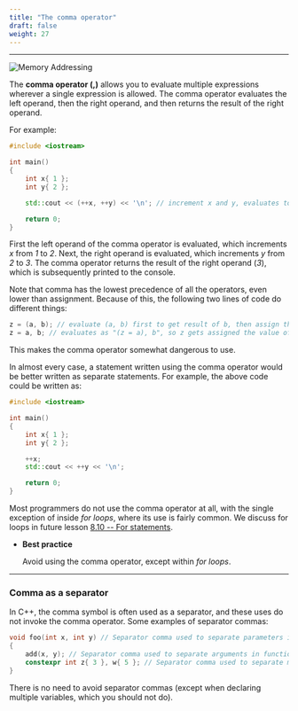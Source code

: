 ```yaml
---
title: "The comma operator" 
draft: false
weight: 27
---
```


---

![Memory Addressing](../../../images/notes/C++/the-comma-operator/operator-table.png)

The **comma operator (,)** allows you to evaluate multiple expressions wherever a single expression is allowed. The comma operator evaluates the left operand, then the right operand, and then returns the result of the right operand.

For example:

```cpp
#include <iostream>

int main()
{
    int x{ 1 };
    int y{ 2 };

    std::cout << (++x, ++y) << '\n'; // increment x and y, evaluates to the right operand

    return 0;
}
```

First the left operand of the comma operator is evaluated, which increments _x_ from _1_ to _2_. Next, the right operand is evaluated, which increments _y_ from _2_ to _3_. The comma operator returns the result of the right operand (_3_), which is subsequently printed to the console.

Note that comma has the lowest precedence of all the operators, even lower than assignment. Because of this, the following two lines of code do different things:

```cpp
z = (a, b); // evaluate (a, b) first to get result of b, then assign that value to variable z.
z = a, b; // evaluates as "(z = a), b", so z gets assigned the value of a, and b is evaluated and discarded.
```

This makes the comma operator somewhat dangerous to use.

In almost every case, a statement written using the comma operator would be better written as separate statements. For example, the above code could be written as:

```cpp
#include <iostream>

int main()
{
    int x{ 1 };
    int y{ 2 };

    ++x;
    std::cout << ++y << '\n';

    return 0;
}
```

Most programmers do not use the comma operator at all, with the single exception of inside _for loops_, where its use is fairly common. We discuss for loops in future lesson [8.10 -- For statements](https://www.learncpp.com/cpp-tutorial/for-statements/).

- **Best practice**

    Avoid using the comma operator, except within _for loops_.

---

### Comma as a separator

In C++, the comma symbol is often used as a separator, and these uses do not invoke the comma operator. Some examples of separator commas:

```cpp
void foo(int x, int y) // Separator comma used to separate parameters in function definition
{
    add(x, y); // Separator comma used to separate arguments in function call
    constexpr int z{ 3 }, w{ 5 }; // Separator comma used to separate multiple variables being defined on the same line (don't do this)
}
```

There is no need to avoid separator commas (except when declaring multiple variables, which you should not do).
